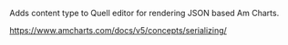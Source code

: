 Adds content type to Quell editor for rendering JSON based Am Charts.

https://www.amcharts.com/docs/v5/concepts/serializing/
